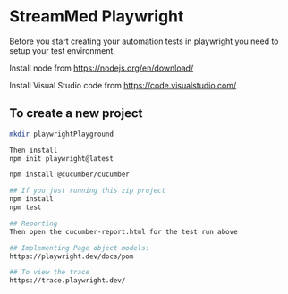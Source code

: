 # StreamMed Playwright

Before you start creating your automation tests in playwright you need to setup your test environment.

Install node from https://nodejs.org/en/download/

Install Visual Studio code from https://code.visualstudio.com/

## To create a new project
```bash
mkdir playwrightPlayground

Then install 
npm init playwright@latest

npm install @cucumber/cucumber

## If you just running this zip project
npm install
npm test

## Reporting
Then open the cucumber-report.html for the test run above

## Implementing Page object models:
https://playwright.dev/docs/pom

## To view the trace
https://trace.playwright.dev/

